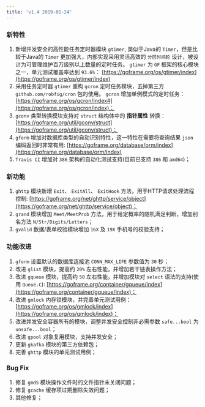 ```yaml
---
title: 'v1.4 2019-01-24'
---
```


### 新特性

1. 新增并发安全的高性能任务定时器模块 `gtimer`, 类似于Java的 `Timer`，但是比较于Java的 `Timer` 更加强大，内部实现采用灵活高效的 `分层时间轮` 设计，被设计为可管理维护百万级别以上数量的定时任务。 `gtimer` 为 `GF` 框架的核心模块之一，单元测试覆盖率达到 `93.6%`： [https://goframe.org/os/gtimer/index](https://goframe.org/os/gtimer/index)
2. 采用任务定时器 `gtimer` 重构 `gcron` 定时任务模块，去掉第三方 `github.com/robfig/cron` 包的使用。 `gcron` 增加单例模式的定时任务： [https://goframe.org/os/gcron/index#](https://goframe.org/os/gcron/index)；
3. `gconv` 类型转换模块支持对 `struct` 结构体中的 **指针属性** 转换： [https://goframe.org/util/gconv/struct](https://goframe.org/util/gconv/struct)；
4. `gform` 增加对数据库类型的自动识别特性，这一特性在需要将查询结果 `json` 编码返回时非常有用: [https://goframe.org/database/orm/index](https://goframe.org/database/orm/index)
5. `Travis CI` 增加对 `386` 架构的自动化测试支持(目前已支持 `386` 和 `amd64`)；

### 新功能

1. `ghttp` 模块新增 `Exit`、 `ExitAll`、 `ExitHook` 方法，用于HTTP请求处理流程控制: [https://goframe.org/net/ghttp/service/object](https://goframe.org/net/ghttp/service/object)；
2. `grand` 模块增加 `Meet/MeetProb` 方法，用于给定概率的随机满足判断，增加别名方法 `N/Str/Digits/Letters`；
3. `gvalid` 数据/表单校验模块增加 `16X` 及 `19X` 手机号的校验支持；

### 功能改进

1. `gform` 设置默认的数据库连接池 `CONN_MAX_LIFE` 参数值为 `30` 秒；
2. 改进 `glist` 模块，提高约 `20%` 左右性能，并增加若干链表操作方法；
3. 改进 `gqueue` 模块，提高约 `50` 左右性能，并增加模块对 `select` 语法的支持(使用 `Queue.C`): [https://goframe.org/container/gqueue/index](https://goframe.org/container/gqueue/index)；
4. 改进 `gmlock` 内存锁模块，并完善单元测试用例： [https://goframe.org/os/gmlock/index](https://goframe.org/os/gmlock/index)；
5. 改进并发安全容器所有的模块，调整并发安全控制非必需参数 `safe...bool` 为 `unsafe...bool`；
6. 改进 `gpool` 对象复用模块，支持并发安全；
7. 更新 `gkafka` 模块的第三方依赖包；
8. 完善 `ghttp` 模块的单元测试用例；

### Bug Fix

1. 修复 `gmd5` 模块操作文件时的文件指针未关闭问题；
2. 修复 `gcache` 缓存项过期删除失效问题；
3. 其他修复；